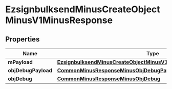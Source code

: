 
# EzsignbulksendMinusCreateObjectMinusV1MinusResponse

## Properties
Name | Type | Description | Notes
------------ | ------------- | ------------- | -------------
**mPayload** | [**EzsignbulksendMinusCreateObjectMinusV1MinusResponseMinusMPayload**](EzsignbulksendMinusCreateObjectMinusV1MinusResponseMinusMPayload.md) |  | 
**objDebugPayload** | [**CommonMinusResponseMinusObjDebugPayload**](CommonMinusResponseMinusObjDebugPayload.md) |  |  [optional]
**objDebug** | [**CommonMinusResponseMinusObjDebug**](CommonMinusResponseMinusObjDebug.md) |  |  [optional]



